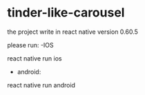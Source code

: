 # tinder-like-carousel

the project write in react native version 0.60.5

please run:
 -IOS

react native run ios 

- android:

react native run android
